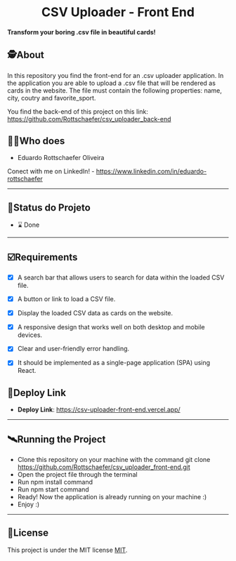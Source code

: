 <h1 align="center">
     CSV Uploader - Front End
</h1>

<h4 align="left">
    Transform your boring .csv file in beautiful cards!  
</h4>


##  🕵About

In this repository you find the front-end for an .csv uploader application. In the application you are able to upload a .csv file that will be rendered as cards in the website.
The file must contain the following properties: name, city, coutry and favorite_sport.

You find the back-end of this project on this link: https://github.com/Rottschaefer/csv_uploader_back-end


##  👩🏾Who does

- Eduardo Rottschaefer Oliveira

Conect with me on LinkedIn! - https://www.linkedin.com/in/eduardo-rottschaefer

---
##  🧭Status do Projeto

 - ⌛ Done

---

## ☑️Requirements

- [x] A search bar that allows users to search for data within the loaded CSV file.
- [x] A button or link to load a CSV file.
- [x] Display the loaded CSV data as cards on the website.
- [x] A responsive design that works well on both desktop and mobile devices.
- [x] Clear and user-friendly error handling.
- [x] It should be implemented as a single-page application (SPA) using React.



## 🔗Deploy Link

- **Deploy Link**: https://csv-uploader-front-end.vercel.app/


---


## 🛰Running the Project

- Clone this repository on your machine with the command git clone https://github.com/Rottschaefer/csv_uploader_front-end.git
- Open the project file through the terminal
- Run npm install command
- Run npm start command
- Ready! Now the application is already running on your machine :)
- Enjoy :)

---

## 📝License

This project is under the MIT license [MIT](./LICENSE).
